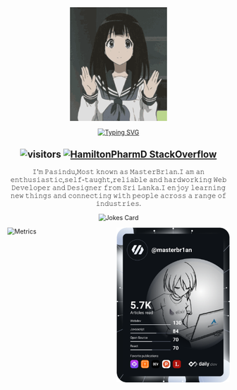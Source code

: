 <div align="center">
<img src="./images/tenor.gif" width="220"/>

[![Typing SVG](https://readme-typing-svg.herokuapp.com?font=Pattaya&size=35&vCenter=true&lines=Welcome+to+my+Github+Profile)](https://git.io/typing-svg)

## ![visitors](https://visitor-badge.glitch.me/badge?page_id=MasterBrian99.MasterBrian99) [![HamiltonPharmD StackOverflow](https://stackoverflow-badge.vercel.app/?userID=14122375)](https://stackoverflow.com/users/9872524/masterbrian99)

𝙸'𝚖 𝙿𝚊𝚜𝚒𝚗𝚍𝚞,𝙼𝚘𝚜𝚝 𝚔𝚗𝚘𝚠𝚗 𝚊𝚜 𝙼𝚊𝚜𝚝𝚎𝚛𝙱𝚛𝟷𝚊𝚗.𝙸 𝚊𝚖 𝚊𝚗 𝚎𝚗𝚝𝚑𝚞𝚜𝚒𝚊𝚜𝚝𝚒𝚌,𝚜𝚎𝚕𝚏-𝚝𝚊𝚞𝚐𝚑𝚝,𝚛𝚎𝚕𝚒𝚊𝚋𝚕𝚎 𝚊𝚗𝚍 𝚑𝚊𝚛𝚍𝚠𝚘𝚛𝚔𝚒𝚗𝚐 𝚆𝚎𝚋 𝙳𝚎𝚟𝚎𝚕𝚘𝚙𝚎𝚛 𝚊𝚗𝚍 𝙳𝚎𝚜𝚒𝚐𝚗𝚎𝚛 𝚏𝚛𝚘𝚖 𝚂𝚛𝚒 𝙻𝚊𝚗𝚔𝚊.𝙸 𝚎𝚗𝚓𝚘𝚢 𝚕𝚎𝚊𝚛𝚗𝚒𝚗𝚐 𝚗𝚎𝚠 𝚝𝚑𝚒𝚗𝚐𝚜 𝚊𝚗𝚍 𝚌𝚘𝚗𝚗𝚎𝚌𝚝𝚒𝚗𝚐 𝚠𝚒𝚝𝚑 𝚙𝚎𝚘𝚙𝚕𝚎 𝚊𝚌𝚛𝚘𝚜𝚜 𝚊 𝚛𝚊𝚗𝚐𝚎 𝚘𝚏 𝚒𝚗𝚍𝚞𝚜𝚝𝚛𝚒𝚎𝚜.

![Jokes Card](https://readme-jokes.vercel.app/api)

</div>

<a href="https://www.youtube.com/watch?v=dQw4w9WgXcQ" target="_blank">
    <img
      width="256"
      align="right"
      src="https://raw.githubusercontent.com/MasterBrian99/MasterBrian99/devcard/devcard.svg"
    />
  </a>

<!-- <img src="https://github.com/MasterBrian99/MasterBrian99/blob/master/github-metrics.svg"/> -->



![Metrics](https://metrics.lecoq.io/MasterBrian99?template=classic&isocalendar=1&languages=1&lines=1&habits=1&people=1&achievements=1&pagespeed=1&activity=1&base=header%2C%20activity%2C%20community%2C%20repositories%2C%20metadata&base.indepth=false&base.hireable=false&base.skip=false&isocalendar=false&isocalendar.duration=half-year&languages=false&languages.ignored=Jupyter%20Notebook%2C%20Javascript&languages.limit=8&languages.threshold=0%25&languages.other=false&languages.colors=github&languages.sections=most-used&languages.indepth=false&languages.analysis.timeout=15&languages.analysis.timeout.repositories=7.5&languages.categories=markup%2C%20programming&languages.recent.categories=markup%2C%20programming&languages.recent.load=300&languages.recent.days=14&lines=false&lines.sections=base&lines.repositories.limit=4&lines.history.limit=1&lines.delay=0&habits=false&habits.from=200&habits.days=14&habits.facts=true&habits.charts=false&habits.charts.type=classic&habits.trim=false&habits.languages.limit=8&habits.languages.threshold=0%25&people=false&people.limit=8&people.identicons=false&people.identicons.hide=false&people.size=28&people.types=followers%2C%20following&people.shuffle=false&achievements=false&achievements.threshold=C&achievements.secrets=true&achievements.display=compact&achievements.limit=0&activity=false&activity.limit=5&activity.load=300&activity.days=14&activity.visibility=all&activity.timestamps=false&activity.filter=all&pagespeed=false&pagespeed.url=.user.website&pagespeed.detailed=false&pagespeed.screenshot=false&pagespeed.pwa=false&config.timezone=Asia%2FColombo)